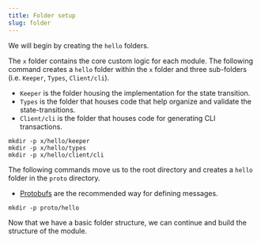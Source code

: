 ```yaml
---
title: Folder setup
slug: folder
---
```


We will begin by creating the `hello` folders.

The `x` folder contains the core custom logic for each module. The following command creates a `hello` folder within the `x` folder and three sub-folders (i.e. `Keeper`, `Types`, `Client/cli`).

-   `Keeper` is the folder housing the implementation for the state transition.
-   `Types` is the folder that houses code that help organize and validate the state-transitions.
-   `Client/cli` is the folder that houses code for generating CLI transactions.

```
mkdir -p x/hello/keeper
mkdir -p x/hello/types
mkdir -p x/hello/client/cli
```

The following commands move us to the root directory and creates a `hello` folder in the `proto` directory.

-   [Protobufs](https://protobuf.dev/) are the recommended way for defining messages.

```
mkdir -p proto/hello
```

Now that we have a basic folder structure, we can continue and build the structure of the module.
